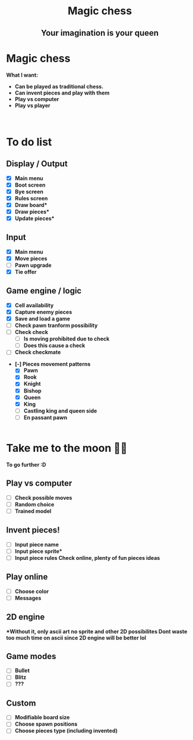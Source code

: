 <h1 align="center"> <b> Magic chess </h1>
<h2 align="center"> Your imagination is your queen</h2>

# Magic chess
What I want:  
- Can be played as traditional chess.  
- Can invent pieces and play with them  
- Play vs computer  
- Play vs player  
<br> </br>

# To do list
## Display / Output
- [x] Main menu
- [x] Boot screen
- [x] Bye screen
- [x] Rules screen
- [x] Draw board*
- [x] Draw pieces*
- [x] Update pieces*
 
## Input
- [x] Main menu
- [x] Move pieces
- [ ] Pawn upgrade
- [x] Tie offer

## Game engine / logic
- [x] Cell availability
- [x] Capture enemy pieces
- [x] Save and load a game
- [ ] Check pawn tranform possibility
- [ ] Check check
    - [ ] Is moving prohibited due to check
    - [ ] Does this cause a check
- [ ] Check checkmate
- [-] Pieces movement patterns
    - [x] Pawn
    - [x] Rook
    - [x] Knight
    - [x] Bishop
    - [x] Queen
    - [x] King
    - [ ] Castling king and queen side
    - [ ] En passant pawn
<br> </br>

# Take me to the moon 🎵🎵
To go further :D
## Play vs computer
- [ ] Check possible moves
- [ ] Random choice
- [ ] Trained model

## Invent pieces!
- [ ] Input piece name
- [ ] Input piece sprite*
- [ ] Input piece rules
Check online, plenty of fun pieces ideas

## Play online
- [ ] Choose color
- [ ] Messages

## 2D engine
*Without it, only ascii art no sprite and other 2D possibilites
Dont waste too much time on ascii since 2D engine will be better lol

## Game modes
- [ ] Bullet
- [ ] Blitz
- [ ] ???

## Custom
- [ ] Modifiable board size
- [ ] Choose spawn positions 
- [ ] Choose pieces type (including invented)
